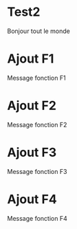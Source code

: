 # Test2

Bonjour tout le monde

# Ajout F1
Message fonction F1

# Ajout F2
Message fonction F2

# Ajout F3
Message fonction F3

# Ajout F4
Message fonction F4
